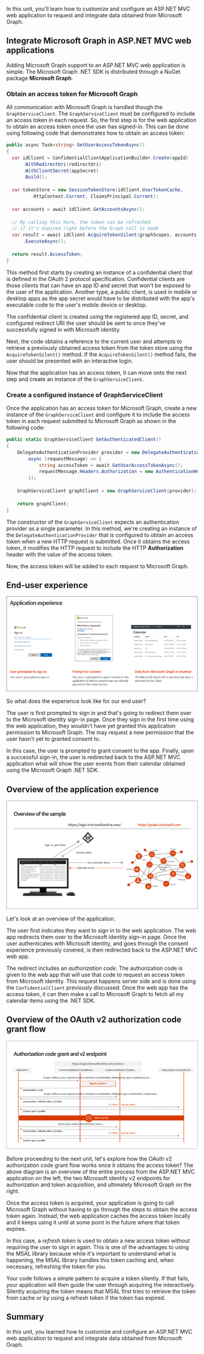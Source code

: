 In this unit, you'll learn how to customize and configure an ASP.NET MVC web application to request and integrate data obtained from Microsoft Graph.

## Integrate Microsoft Graph in ASP.NET MVC web applications

Adding Microsoft Graph support to an ASP.NET MVC web application is simple. The Microsoft Graph .NET SDK is distributed through a NuGet package **Microsoft Graph**.

### Obtain an access token for Microsoft Graph

All communication with Microsoft Graph is handled though the `GraphServiceClient`. The `GraphServiceClient` must be configured to include an access token in each request. So, the first step is for the web application to obtain an access token once the user has signed-in. This can be done using following code that demonstrates how to obtain an access token:

```csharp
public async Task<string> GetUserAccessTokenAsync()
{
  var idClient = ConfidentialClientApplicationBuilder.Create(appId)
      .WithRedirectUri(redirectUri)
      .WithClientSecret(appSecret)
      .Build();

  var tokenStore = new SessionTokenStore(idClient.UserTokenCache,
          HttpContext.Current, ClaimsPrincipal.Current);

  var accounts = await idClient.GetAccountsAsync();

  // By calling this here, the token can be refreshed
  // if it's expired right before the Graph call is made
  var result = await idClient.AcquireTokenSilent(graphScopes, accounts.FirstOrDefault())
      .ExecuteAsync();

  return result.AccessToken;
}
```

This method first starts by creating an instance of a confidential client that is defined in the OAuth 2 protocol specification. Confidential clients are those clients that can have an app ID and secret that won't be exposed to the user of the application. Another type, a public client, is used in mobile or desktop apps as the app secret would have to be distributed with the app's executable code to the user's mobile device or desktop.

The confidential client is created using the registered app ID, secret, and configured redirect URI the user should be sent to once they've successfully signed in with Microsoft identity.

Next, the code obtains a reference to the current user and attempts to retrieve a previously obtained access token from the token store using the `AcquireTokenSilent()` method. If the `AcquireTokenSilent()` method fails, the user should be presented with an interactive login.

Now that the application has an access token, it can move onto the next step and create an instance of the `GraphServiceClient`.

### Create a configured instance of GraphServiceClient

Once the application has an access token for Microsoft Graph, create a new instance of the `GraphServiceClient` and configure it to include the access token in each request submitted to Microsoft Graph as shown in the following code:

```csharp
public static GraphServiceClient GetAuthenticatedClient()
{
    DelegateAuthenticationProvider provider = new DelegateAuthenticationProvider(
        async (requestMessage) => {
            string accessToken = await GetUserAccessTokenAsync();
            requestMessage.Headers.Authorization = new AuthenticationHeaderValue("bearer", accessToken);
        });

    GraphServiceClient graphClient = new GraphServiceClient(provider);

    return graphClient;
}
```

The constructor of the `GraphServiceClient` expects an authentication provider as a single parameter. In this method, we're creating an instance of the `DelegateAuthenticationProvider` that is configured to obtain an access token when a new HTTP request is submitted. Once it obtains the access token, it modifies the HTTP request to include the HTTP **Authorization** header with the value of the access token.

Now, the access token will be added to each request to Microsoft Graph.

## End-user experience

![End-user application experience](../media/06-app-experience.png)

So what does the experience look like for our end user?

The user is first prompted to sign in and that's going to redirect them over to the Microsoft identity sign-in page. Once they sign in the first time using the web application, they wouldn't have yet granted this application permission to Microsoft Graph. The may request a new permission that the user hasn't yet to granted consent to.

In this case, the user is prompted to grant consent to the app. Finally, upon a successful sign-in, the user is redirected back to the ASP.NET MVC application what will show the user events from their calendar obtained using the Microsoft Graph .NET SDK.

## Overview of the application experience

![Application overview ](../media/06-app-overview.png)

Let's look at an overview of the application.

The user first indicates they want to sign in to the web application. The web app redirects them over to the Microsoft identity sign-in page. Once the user authenticates with Microsoft identity, and goes through the consent experience previously covered, is then redirected back to the ASP.NET MVC web app.

The redirect includes an *authorization code*. The authorization code is given to the web app that will use that code to request an access token from Microsoft identity. This request happens server side and is done using the `ConfidentialClient` previously discussed. Once the web app has the access token, it can then make a call to Microsoft Graph to fetch all my calendar items using the .NET SDK.

## Overview of the OAuth v2 authorization code grant flow

![OAuth v2 Authorization code grant flow](../media/06-oauth-auth-code-grant-flow.png)

Before proceeding to the next unit, let's explore how the OAuth v2 authorization code grant flow works once it obtains the access token? The above diagram is an overview of the entire process from the ASP.NET MVC application on the left, the two Microsoft identity v2 endpoints for authorization and token acquisition, and ultimately Microsoft Graph on the right.

Once the access token is acquired, your application is going to call Microsoft Graph without having to go through the steps to obtain the access token again. Instead, the web application caches the access token locally and it keeps using it until at some point in the future where that token expires.

In this case, a *refresh token* is used to obtain a new access token without requiring the user to sign in again. This is one of the advantages to using the MSAL library because while it's important to understand what is happening, the MSAL library handles this token caching and, when necessary, refreshing the token for you.

Your code follows a simple pattern to acquire a token silently. If that fails, your application will then guide the user through acquiring the interactively. Silently acquiring the token means that MSAL first tries to retrieve the token from cache or by using a refresh token if the token has expired.

## Summary

In this unit, you learned how to customize and configure an ASP.NET MVC web application to request and integrate data obtained from Microsoft Graph.
